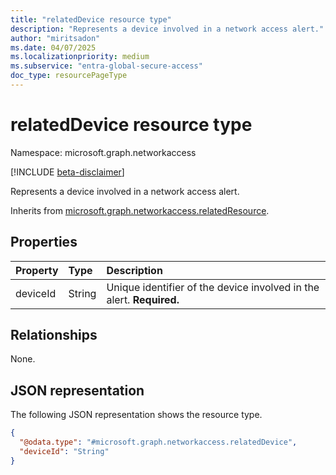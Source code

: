 ```yaml
---
title: "relatedDevice resource type"
description: "Represents a device involved in a network access alert."
author: "miritsadon"
ms.date: 04/07/2025
ms.localizationpriority: medium
ms.subservice: "entra-global-secure-access"
doc_type: resourcePageType
---
```


# relatedDevice resource type

Namespace: microsoft.graph.networkaccess

[!INCLUDE [beta-disclaimer](../../includes/beta-disclaimer.md)]

Represents a device involved in a network access alert.

Inherits from [microsoft.graph.networkaccess.relatedResource](../resources/networkaccess-relatedresource.md).

## Properties
|Property|Type|Description|
|:---|:---|:---|
|deviceId|String|Unique identifier of the device involved in the alert. **Required.**|

## Relationships
None.

## JSON representation
The following JSON representation shows the resource type.
<!-- {
  "blockType": "resource",
  "@odata.type": "microsoft.graph.networkaccess.relatedDevice"
}
-->
``` json
{
  "@odata.type": "#microsoft.graph.networkaccess.relatedDevice",
  "deviceId": "String"
}
```
